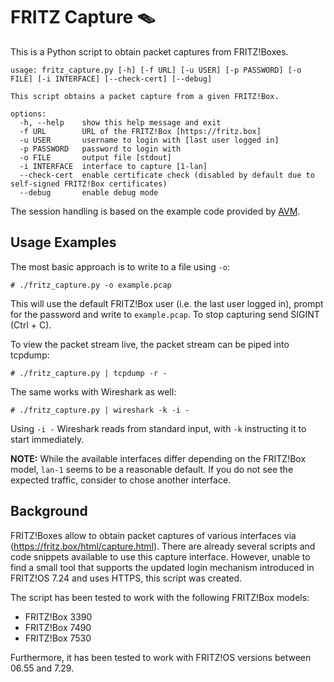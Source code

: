 # FRITZ Capture 🪤

This is a Python script to obtain packet captures from FRITZ!Boxes.

```
usage: fritz_capture.py [-h] [-f URL] [-u USER] [-p PASSWORD] [-o FILE] [-i INTERFACE] [--check-cert] [--debug]

This script obtains a packet capture from a given FRITZ!Box.

options:
  -h, --help    show this help message and exit
  -f URL        URL of the FRITZ!Box [https://fritz.box]
  -u USER       username to login with [last user logged in]
  -p PASSWORD   password to login with
  -o FILE       output file [stdout]
  -i INTERFACE  interface to capture [1-lan]
  --check-cert  enable certificate check (disabled by default due to self-signed FRITZ!Box certificates)
  --debug       enable debug mode
```

The session handling is based on the example code provided by [AVM](https://avm.de/service/schnittstellen/).

## Usage Examples

The most basic approach is to write to a file using `-o`:
```
# ./fritz_capture.py -o example.pcap
```
This will use the default FRITZ!Box user (i.e. the last user logged in), prompt for the password and write to `example.pcap`. To stop capturing send SIGINT (Ctrl + C).

To view the packet stream live, the packet stream can be piped into tcpdump:
```
# ./fritz_capture.py | tcpdump -r -
```
The same works with Wireshark as well:
```
# ./fritz_capture.py | wireshark -k -i -
```
Using `-i -` Wireshark reads from standard input, with `-k` instructing it to start immediately.

**NOTE:** While the available interfaces differ depending on the FRITZ!Box model, `lan-1` seems to be a reasonable default. If you do not see the expected traffic, consider to chose another interface.

## Background

FRITZ!Boxes allow to obtain packet captures of various interfaces via (https://fritz.box/html/capture.html). There are already several scripts and code snippets available to use this capture interface. However, unable to find a small tool that supports the updated login mechanism introduced in FRITZ!OS 7.24 and uses HTTPS, this script was created.

The script has been tested to work with the following FRITZ!Box models:
* FRITZ!Box 3390
* FRITZ!Box 7490
* FRITZ!Box 7530

Furthermore, it has been tested to work with FRITZ!OS versions between 06.55 and 7.29.

